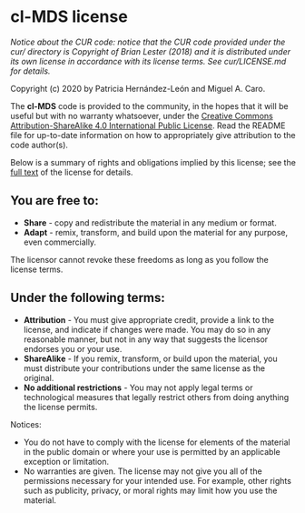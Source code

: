 # cl-MDS license

*Notice about the CUR code: notice that the CUR code provided under
the cur/ directory is Copyright of Brian Lester (2018) and it is
distributed under its own license in accordance with its license terms.
See cur/LICENSE.md for details.*

Copyright (c) 2020 by Patricia Hernández-León and Miguel A. Caro.

The **cl-MDS** code is provided to the community, in the hopes that it will be useful but
with no warranty whatsoever, under the [Creative Commons Attribution-ShareAlike 
4.0 International Public License](https://creativecommons.org/licenses/by-sa/4.0/legalcode).
Read the README file for up-to-date information on how to appropriately give attribution to
the code author(s).

Below is a summary of rights and obligations implied by this license; see the [full
text](https://creativecommons.org/licenses/by-sa/4.0/legalcode) of the license for details.

## You are free to:
* **Share** - copy and redistribute the material in any medium or format.
* **Adapt** - remix, transform, and build upon the material
for any purpose, even commercially.

The licensor cannot revoke these freedoms as long as you follow the license terms.

## Under the following terms:
* **Attribution** - You must give appropriate credit, provide a link to the license, and
indicate if changes were made. You may do so in any reasonable manner, but not in any way 
that suggests the licensor endorses you or your use. 
* **ShareAlike** - If you remix, transform, or build upon the material, you must distribute
your contributions under the same license as the original. 
* **No additional restrictions** - You may not apply legal terms or technological measures that
legally restrict others from doing anything the license permits. 

Notices:

* You do not have to comply with the license for elements of the material in the public domain
or where your use is permitted by an applicable exception or limitation. 
* No warranties are given. The license may not give you all of the permissions necessary for
your intended use. For example, other rights such as publicity, privacy, or moral rights may
limit how you use the material. 
